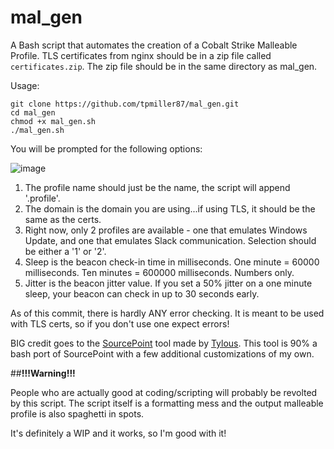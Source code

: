 # mal_gen
A Bash script that automates the creation of a Cobalt Strike Malleable Profile. TLS certificates from nginx should be in a zip file called `certificates.zip`. The zip file should be in the same directory as mal_gen.

Usage:
```
git clone https://github.com/tpmiller87/mal_gen.git
cd mal_gen
chmod +x mal_gen.sh
./mal_gen.sh
```

You will be prompted for the following options:

![image](https://github.com/tpmiller87/mal_gen/assets/15959707/69d1422d-f239-427f-b995-d6b8fda0f2d2)

1. The profile name should just be the name, the script will append '.profile'.
2. The domain is the domain you are using...if using TLS, it should be the same as the certs.
3. Right now, only 2 profiles are available - one that emulates Windows Update, and one that emulates Slack communication. Selection should be either a '1' or '2'.
4. Sleep is the beacon check-in time in milliseconds. One minute = 60000 milliseconds. Ten minutes = 600000 milliseconds. Numbers only.
5. Jitter is the beacon jitter value. If you set a 50% jitter on a one minute sleep, your beacon can check in up to 30 seconds early.

As of this commit, there is hardly ANY error checking. It is meant to be used with TLS certs, so if you don't use one expect errors!

BIG credit goes to the [SourcePoint](https://github.com/Tylous/SourcePoint) tool made by [Tylous](https://github.com/Tylous).
This tool is 90% a bash port of SourcePoint with a few additional customizations of my own.

##**!!!Warning!!!**

People who are actually good at coding/scripting will probably be revolted by this script. The script itself is a formatting mess and the output malleable profile is also spaghetti in spots.

It's definitely a WIP and it works, so I'm good with it!
